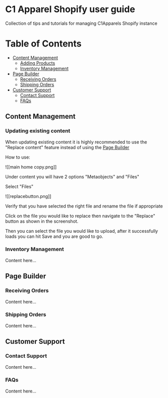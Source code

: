 # C1 Apparel Shopify user guide


Collection of tips and tutorials for managing C1Apparels Shopify instance

# Table of Contents

- [Content Management](#product-management)
  - [Adding Products](#adding-products)
  - [Inventory Management](#inventory-management)
- [Page Builder](#page-builder)
  - [Receiving Orders](#receiving-orders)
  - [Shipping Orders](#shipping-orders)
- [Customer Support](#customer-support)
  - [Contact Support](#contact-support)
  - [FAQs](#faqs)



## Content Management

### Updating existing content


When updating existing content it is highly recommended to use the "Replace content" feature instead of using the [Page Builder](#page-builder)

How to use:

![[main home copy.png]]

Under content you will have 2 options "Metaobjects" and "Files"

Select "Files"

![[replacebutton.png]]

Verify that you have selected the right file and rename the file if appropriate

Click on the file you would like to replace then navigate to the "Replace" button as shown in the screenshot.

Then you can select the file you would like to upload, after it successfully loads you can hit Save and you are good to go.
### Inventory Management

Content here...

## Page Builder

### Receiving Orders

Content here...

### Shipping Orders

Content here...

## Customer Support

### Contact Support

Content here...

### FAQs

Content here...
